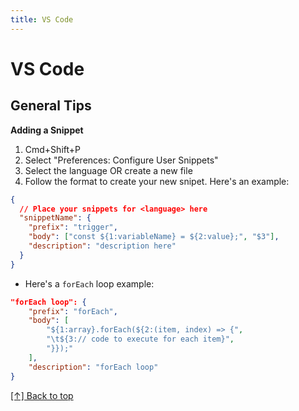 ```yaml
---
title: VS Code
---
```


# VS Code

## General Tips

**Adding a Snippet**

1. Cmd+Shift+P
2. Select "Preferences: Configure User Snippets"
3. Select the language OR create a new file
4. Follow the format to create your new snipet. Here's an example:

```json
{
  // Place your snippets for <language> here
  "snippetName": {
    "prefix": "trigger",
    "body": ["const ${1:variableName} = ${2:value};", "$3"],
    "description": "description here"
  }
}
```

- Here's a `forEach` loop example:

```json
"forEach loop": {
	"prefix": "forEach",
	"body": [
		"${1:array}.forEach(${2:(item, index) => {",
		"\t${3:// code to execute for each item}",
		"}});"
	],
	"description": "forEach loop"
}
```

[[↑] Back to top](#top)

